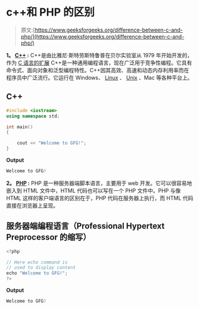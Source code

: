 # c++和 PHP 的区别

> 原文:[https://www.geeksforgeeks.org/difference-between-c-and-php/](https://www.geeksforgeeks.org/difference-between-c-and-php/)

**1。 [C++](https://www.geeksforgeeks.org/c-plus-plus/) :**
C++是由比雅尼·斯特劳斯特鲁普在贝尔实验室从 1979 年开始开发的，作为 [C 语言的扩展](https://www.geeksforgeeks.org/c-programming-language/) C++是一种通用编程语言，现在广泛用于竞争性编程。它具有命令式、面向对象和泛型编程特性。C++因其高效、高速和动态内存利用率而在程序员中广泛流行。它运行在 Windows、 [Linux](https://www.geeksforgeeks.org/introduction-to-linux-operating-system/) 、 [Unix](https://www.geeksforgeeks.org/introduction-to-unix-system/) 、Mac 等各种平台上。

## C++

```cpp
#include <iostream>
using namespace std;

int main()
{

    cout << "Welcome to GFG!";
}
```

**Output**

```cpp
Welcome to GFG!

```

**2。 [PHP](https://www.geeksforgeeks.org/php/) :**
PHP 是一种服务器端脚本语言，主要用于 web 开发。它可以很容易地嵌入到 HTML 文件中，HTML 代码也可以写在一个 PHP 文件中。PHP 与像 HTML 这样的客户端语言的区别在于，PHP 代码在服务器上执行，而 HTML 代码直接在浏览器上呈现。

## 服务器端编程语言（Professional Hypertext Preprocessor 的缩写）

```cpp
<?php 

// Here echo command is 
// used to display content 
echo "Welcome to GFG!"; 
?> 
```

**Output**

```cpp
Welcome to GFG! 

```